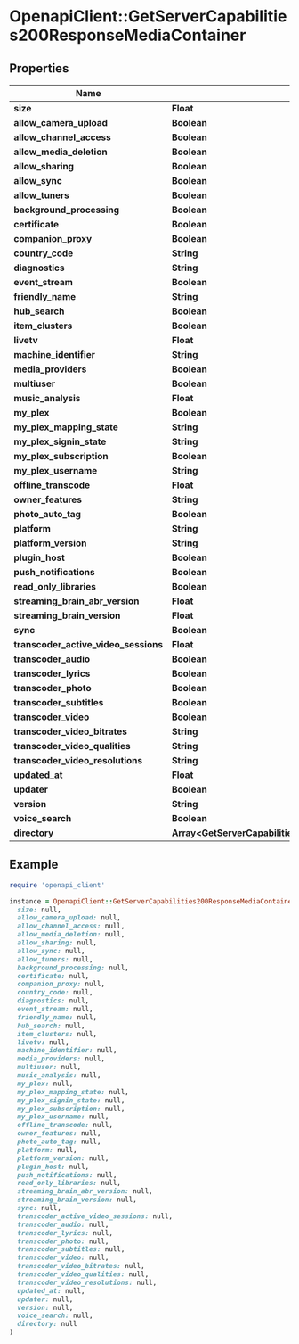# OpenapiClient::GetServerCapabilities200ResponseMediaContainer

## Properties

| Name | Type | Description | Notes |
| ---- | ---- | ----------- | ----- |
| **size** | **Float** |  | [optional] |
| **allow_camera_upload** | **Boolean** |  | [optional] |
| **allow_channel_access** | **Boolean** |  | [optional] |
| **allow_media_deletion** | **Boolean** |  | [optional] |
| **allow_sharing** | **Boolean** |  | [optional] |
| **allow_sync** | **Boolean** |  | [optional] |
| **allow_tuners** | **Boolean** |  | [optional] |
| **background_processing** | **Boolean** |  | [optional] |
| **certificate** | **Boolean** |  | [optional] |
| **companion_proxy** | **Boolean** |  | [optional] |
| **country_code** | **String** |  | [optional] |
| **diagnostics** | **String** |  | [optional] |
| **event_stream** | **Boolean** |  | [optional] |
| **friendly_name** | **String** |  | [optional] |
| **hub_search** | **Boolean** |  | [optional] |
| **item_clusters** | **Boolean** |  | [optional] |
| **livetv** | **Float** |  | [optional] |
| **machine_identifier** | **String** |  | [optional] |
| **media_providers** | **Boolean** |  | [optional] |
| **multiuser** | **Boolean** |  | [optional] |
| **music_analysis** | **Float** |  | [optional] |
| **my_plex** | **Boolean** |  | [optional] |
| **my_plex_mapping_state** | **String** |  | [optional] |
| **my_plex_signin_state** | **String** |  | [optional] |
| **my_plex_subscription** | **Boolean** |  | [optional] |
| **my_plex_username** | **String** |  | [optional] |
| **offline_transcode** | **Float** |  | [optional] |
| **owner_features** | **String** |  | [optional] |
| **photo_auto_tag** | **Boolean** |  | [optional] |
| **platform** | **String** |  | [optional] |
| **platform_version** | **String** |  | [optional] |
| **plugin_host** | **Boolean** |  | [optional] |
| **push_notifications** | **Boolean** |  | [optional] |
| **read_only_libraries** | **Boolean** |  | [optional] |
| **streaming_brain_abr_version** | **Float** |  | [optional] |
| **streaming_brain_version** | **Float** |  | [optional] |
| **sync** | **Boolean** |  | [optional] |
| **transcoder_active_video_sessions** | **Float** |  | [optional] |
| **transcoder_audio** | **Boolean** |  | [optional] |
| **transcoder_lyrics** | **Boolean** |  | [optional] |
| **transcoder_photo** | **Boolean** |  | [optional] |
| **transcoder_subtitles** | **Boolean** |  | [optional] |
| **transcoder_video** | **Boolean** |  | [optional] |
| **transcoder_video_bitrates** | **String** |  | [optional] |
| **transcoder_video_qualities** | **String** |  | [optional] |
| **transcoder_video_resolutions** | **String** |  | [optional] |
| **updated_at** | **Float** |  | [optional] |
| **updater** | **Boolean** |  | [optional] |
| **version** | **String** |  | [optional] |
| **voice_search** | **Boolean** |  | [optional] |
| **directory** | [**Array&lt;GetServerCapabilities200ResponseMediaContainerDirectoryInner&gt;**](GetServerCapabilities200ResponseMediaContainerDirectoryInner.md) |  | [optional] |

## Example

```ruby
require 'openapi_client'

instance = OpenapiClient::GetServerCapabilities200ResponseMediaContainer.new(
  size: null,
  allow_camera_upload: null,
  allow_channel_access: null,
  allow_media_deletion: null,
  allow_sharing: null,
  allow_sync: null,
  allow_tuners: null,
  background_processing: null,
  certificate: null,
  companion_proxy: null,
  country_code: null,
  diagnostics: null,
  event_stream: null,
  friendly_name: null,
  hub_search: null,
  item_clusters: null,
  livetv: null,
  machine_identifier: null,
  media_providers: null,
  multiuser: null,
  music_analysis: null,
  my_plex: null,
  my_plex_mapping_state: null,
  my_plex_signin_state: null,
  my_plex_subscription: null,
  my_plex_username: null,
  offline_transcode: null,
  owner_features: null,
  photo_auto_tag: null,
  platform: null,
  platform_version: null,
  plugin_host: null,
  push_notifications: null,
  read_only_libraries: null,
  streaming_brain_abr_version: null,
  streaming_brain_version: null,
  sync: null,
  transcoder_active_video_sessions: null,
  transcoder_audio: null,
  transcoder_lyrics: null,
  transcoder_photo: null,
  transcoder_subtitles: null,
  transcoder_video: null,
  transcoder_video_bitrates: null,
  transcoder_video_qualities: null,
  transcoder_video_resolutions: null,
  updated_at: null,
  updater: null,
  version: null,
  voice_search: null,
  directory: null
)
```


